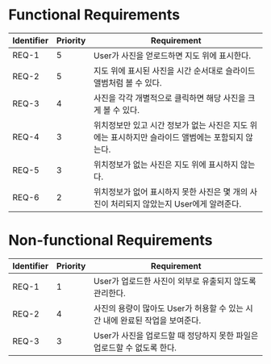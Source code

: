 # Functional Requirements
|Identifier|Priority|Requirement|
|----------|--------|-----------|
|REQ-1|5|User가 사진을 얻로드하면 지도 위에 표시한다.|
|REQ-2|5|지도 위에 표시된 사진을 시간 순서대로 슬라이드 앨범처럼 볼 수 있다.|
|REQ-3|4|사진을 각각 개별적으로 클릭하면 해당 사진을 크게 볼 수 있다.|
|REQ-4|3|위치정보만 있고 시간 정보가 없는 사진은 지도 위에는 표시하지만 슬라이드 앨범에는 포함되지 않는다.|
|REQ-5|3|위치정보가 없는 사진은 지도 위에 표시하지 않는다.|
|REQ-6|2|위치정보가 없어 표시하지 못한 사진은 몇 개의 사진이 처리되지 않았는지 User에게 알려준다.|

# Non-functional Requirements
|Identifier|Priority|Requirement|
|----------|--------|-----------|
|REQ-1|1|User가 업로드한 사진이 외부로 유출되지 않도록 관리한다.|
|REQ-2|4|사진의 용량이 많아도 User가 허용할 수 있는 시간 내에 완료된 작업을 보여준다.|
|REQ-3|3|User가 사진을 업로드할 때 정당하지 못한 파일은 업로드할 수 없도록 한다.|
